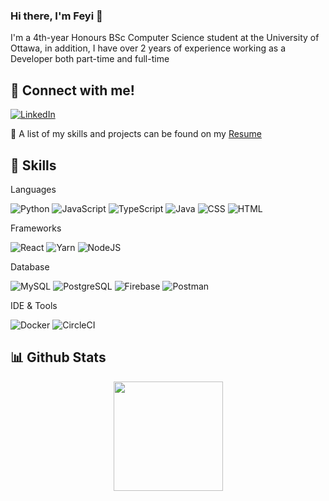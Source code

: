 ### Hi there, I'm Feyi 👋


I'm a 4th-year Honours BSc Computer Science student at the University of Ottawa, in addition, I have over 2 years of experience working as a Developer both part-time and full-time


## 💬 Connect with me!

[![LinkedIn](https://img.shields.io/badge/LinkedIn-0077B5?style=for-the-badge&logo=linkedin&logoColor=white)](https://www.linkedin.com/in/oluwafeyisayo-adesanya/)

📄 A list of my skills and projects can be found on my [Resume](https://docs.google.com/document/d/1xrRfKvI6AkxEydcP9MrifprCAPuCOw59/edit?usp=sharing&ouid=100145539898937054081&rtpof=true&sd=true)

## 💼 Skills
Languages

![Python](https://img.shields.io/badge/Python-FFD43B?style=for-the-badge&logo=python&logoColor=blue)
![JavaScript](https://img.shields.io/badge/JavaScript-323330?style=for-the-badge&logo=javascript&logoColor=F7DF1E)
![TypeScript](https://img.shields.io/badge/TypeScript-007ACC?style=for-the-badge&logo=typescript&logoColor=white)
![Java](https://img.shields.io/badge/Java-ED8B00?style=for-the-badge&logo=java&logoColor=white)
![CSS](https://img.shields.io/badge/CSS3-1572B6?style=for-the-badge&logo=css3&logoColor=white)
![HTML](https://img.shields.io/badge/HTML5-E34F26?style=for-the-badge&logo=html5&logoColor=white)

Frameworks

![React](https://img.shields.io/badge/React-20232A?style=for-the-badge&logo=react&logoColor=61DAFB)
![Yarn](https://img.shields.io/badge/Yarn-2C8EBB?style=for-the-badge&logo=yarn&logoColor=white)
![NodeJS](https://img.shields.io/badge/Node.js-339933?style=for-the-badge&logo=nodedotjs&logoColor=white)

Database

![MySQL](https://img.shields.io/badge/MySQL-005C84?style=for-the-badge&logo=mysql&logoColor=white)
![PostgreSQL](https://img.shields.io/badge/PostgreSQL-316192?style=for-the-badge&logo=postgresql&logoColor=white)
![Firebase](https://img.shields.io/badge/firebase-ffca28?style=for-the-badge&logo=firebase&logoColor=black)
![Postman](https://img.shields.io/badge/Postman-FF6C37?style=for-the-badge&logo=Postman&logoColor=white)

IDE & Tools

![Docker](https://img.shields.io/badge/Docker-2CA5E0?style=for-the-badge&logo=docker&logoColor=white)
![CircleCI](https://img.shields.io/badge/circleci-343434?style=for-the-badge&logo=circleci&logoColor=white)


## 📊 Github Stats
<p align=center>
  <a href="https://github.com/faith176/github-readme-stats">
  <img height=175 align="center" src="https://github-readme-stats.vercel.app/api/top-langs/?username=faith176&hide=c%23,powershell,java&title_color=2aa889&text_color=99d1ce&icon_color=2bbc8a&bg_color=0c1014&langs_count=8&layout=compact&theme=tokyonight" />
  </a>
  
</p>

<!--

Version Control

![Git](https://img.shields.io/badge/-git-white?logo=git&logoColor=F05032&style=for-the-badge)
![Github](https://img.shields.io/badge/-github-white?logo=github&logoColor=181717&style=for-the-badge)
![Gitlab](https://img.shields.io/badge/-gitlab-white?logo=gitlab&logoColor=FCA121&style=for-the-badge)
![Bitbucket](https://img.shields.io/badge/-bitbucket-white?logo=bitbucket&logoColor=0052CC&style=for-the-badge)

**faith176/faith176** is a ✨ _special_ ✨ repository because its `README.md` (this file) appears on your GitHub profile.

Here are some ideas to get you started:

- 🔭 I’m currently working on ...
- 🌱 I’m currently learning ...
- 👯 I’m looking to collaborate on ...
- 🤔 I’m looking for help with ...
- 💬 Ask me about ...
- 📫 How to reach me: ...
- 😄 Pronouns: ...
- ⚡ Fun fact: ...
-->
